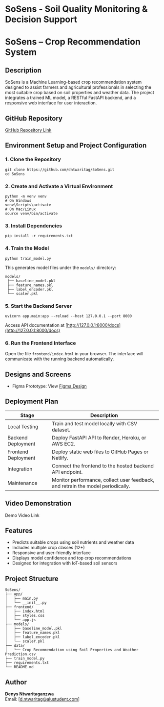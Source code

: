 # SoSens - Soil Quality Monitoring &amp; Decision Support

# SoSens – Crop Recommendation System

## Description
SoSens is a Machine Learning-based crop recommendation system designed to assist farmers and agricultural professionals in selecting the most suitable crop based on soil properties and weather data. The project integrates a trained ML model, a RESTful FastAPI backend, and a responsive web interface for user interaction.

## GitHub Repository
[GitHub Repository Link](https://github.com/dntwaritag/SoSens)

## Environment Setup and Project Configuration

### 1. Clone the Repository
```
git clone https://github.com/dntwaritag/SoSens.git
cd SoSens
```

### 2. Create and Activate a Virtual Environment
```
python -m venv venv
# On Windows
venv\Scripts\activate
# On Mac/Linux
source venv/bin/activate
```

### 3. Install Dependencies
```
pip install -r requirements.txt
```

### 4. Train the Model
```
python train_model.py
```
This generates model files under the `models/` directory:
```
models/
 ├── baseline_model.pkl
 ├── feature_names.pkl
 ├── label_encoder.pkl
 └── scaler.pkl
```

### 5. Start the Backend Server
```
uvicorn app.main:app --reload --host 127.0.0.1 --port 8000
```
Access API documentation at [http://127.0.0.1:8000/docs](http://127.0.0.1:8000/docs)

### 6. Run the Frontend Interface
Open the file `frontend/index.html` in your browser. The interface will communicate with the running backend automatically.

## Designs and Screens
- Figma Prototype: View [Figma Design](https://www.figma.com/design/qpwXCQuj7gci2et4hMmMW4/Sosens?node-id=1-75&t=iGdlfYG2LmUXkjlU-1)

## Deployment Plan
| Stage | Description |
|--------|-------------|
| Local Testing | Train and test model locally with CSV dataset. |
| Backend Deployment | Deploy FastAPI API to Render, Heroku, or AWS EC2. |
| Frontend Deployment | Deploy static web files to GitHub Pages or Netlify. |
| Integration | Connect the frontend to the hosted backend API endpoint. |
| Maintenance | Monitor performance, collect user feedback, and retrain the model periodically. |

## Video Demonstration

Demo Video Link


## Features
- Predicts suitable crops using soil nutrients and weather data
- Includes multiple crop classes (12+)
- Responsive and user-friendly interface
- Displays model confidence and top crop recommendations
- Designed for integration with IoT-based soil sensors

## Project Structure
```
SoSens/
├── app/
│   ├── main.py
│   └── __init__.py
├── frontend/
│   ├── index.html
│   ├── styles.css
│   └── app.js
├── models/
│   ├── baseline_model.pkl
│   ├── feature_names.pkl
│   ├── label_encoder.pkl
│   └── scaler.pkl
├── data/
│   └── Crop Recommendation using Soil Properties and Weather Prediction.csv
├── train_model.py
├── requirements.txt
└── README.md
```

## Author
**Denys Ntwaritaganzwa**    
Email: [d.ntwaritag@alustudent.com]  
